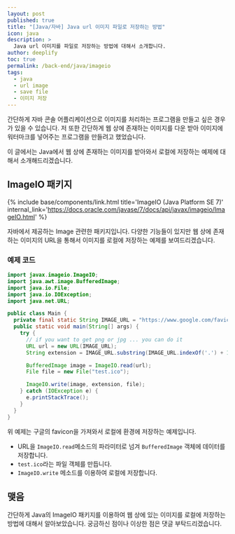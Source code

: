 ```yaml
---
layout: post
published: true
title: "[Java/자바] Java url 이미지 파일로 저장하는 방법"
icon: java
description: >
  Java url 이미지를 파일로 저장하는 방법에 대해서 소개합니다.
author: deeplify
toc: true
permalink: /back-end/java/imageio
tags:
  - java
  - url image
  - save file
  - 이미지 저장
---
```


간단하게 자바 콘솔 어플리케이션으로 이미지를 처리하는 프로그램을 만들고 싶은 경우가 있을 수 있습니다. 저 또한 간단하게 웹 상에 존재하는 이미지를 다운 받아 이미지에 워터마크를 넣어주는 프로그램을 만들려고 했었습니다.

이 글에서는 Java에서 웹 상에 존재하는 이미지를 받아와서 로컬에 저장하는 예제에 대해서 소개해드리겠습니다.

## ImageIO 패키지

{% include base/components/link.html title='ImageIO (Java Platform SE 7)'  internal_link='https://docs.oracle.com/javase/7/docs/api/javax/imageio/ImageIO.html' %}

자바에서 제공하는 Image 관련한 패키지입니다. 다양한 기능들이 있지만 웹 상에 존재하는 이미지의 URL을 통해서 이미지를 로컬에 저장하는 예제를 보여드리겠습니다.

### 예제 코드

```java
import javax.imageio.ImageIO;
import java.awt.image.BufferedImage;
import java.io.File;
import java.io.IOException;
import java.net.URL;

public class Main {
  private final static String IMAGE_URL = "https://www.google.com/favicon.ico";
  public static void main(String[] args) {
    try {
      // if you want to get png or jpg ... you can do it
      URL url = new URL(IMAGE_URL);
      String extension = IMAGE_URL.substring(IMAGE_URL.indexOf('.') + 1);

      BufferedImage image = ImageIO.read(url);
      File file = new File("test.ico");

      ImageIO.write(image, extension, file);
    } catch (IOException e) {
      e.printStackTrace();
    }
  }
}
```

위 예제는 구글의 favicon을 가져와서 로컬에 환경에 저장하는 예제입니다. 

- URL을 `ImageIO.read`메소드의 파라미터로 넘겨 `BufferedImage` 객체에 데이터를 저장합니다.
- `test.ico`라는 파일 객체를 만듭니다.
- `ImageIO.write` 메소드를 이용하여 로컬에 저장합니다.

## 맺음

간단하게 Java의 ImageIO 패키지를 이용하여 웹 상에 있는 이미지를 로컬에 저장하는 방법에 대해서 알아보았습니다. 궁금하신 점이나 이상한 점은 댓글 부탁드리겠습니다.